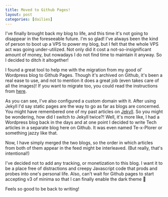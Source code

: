 ```yaml
---
title: Moved to Github Pages!
layout: post
categories: [dailies]
---
```


I've finally brought back my blog to life, and this time it's not going to disappear in the foreseeable future. I'm so glad! I've always been the kind of person to boot up a VPS to power my blog, but I felt that the whole VPS act was going under-utilized. Not only did it cost a not-so-insignificant amount of money, but nowadays I do not find time to maintain it anyway. So I decided to ditch it altogether!

I found a great tool to help me with the migration from my good ol' Wordpress blog to Github Pages. Though it's archived on Github, it's been a real ease to use, and not to mention it does a great job (even takes care of all the images)! If you want to migrate too, you could read the instructions from [here](https://github.com/some-programs/exitwp).

As you can see, I've also configured a custom domain with it. After using Jekyll I'd say static pages are the way to go as far as blogs are concerned. You might have remembered one of my past articles on [Jekyll](https://saurabh.machave.in/news/2019/01/28/rejuvenated-with-jekyll.html). So you might be wondering, how did I switch to Jekyll twice?! Well, it's more like, I had a Wordpress blog back in the days and at one point I decided to write Tech articles in a separate blog here on Github. It was even named Te-x-Plorer or something jazzy like that.

Now, I have simply merged the two blogs, so the order in which articles from both of them appear in the feed might be interleaved. (But really, that's intentional!)

I've decided not to add any tracking, or monetization to this blog. I want it to be a place free of distractions and creepy Javascript code that prods and probes into one's personal life. Also, can't wait for Github pages to start accepting v3 of minima so that I can finally enable the dark theme 🤩

Feels so good to be back to writing!
